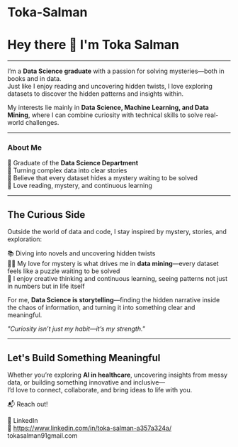 # Toka-Salman
# Hey there 👋 I'm Toka Salman  

---

I’m a **Data Science graduate** with a passion for solving mysteries—both in books and in data.  
Just like I enjoy reading and uncovering hidden twists, I love exploring datasets to discover the hidden patterns and insights within.  

My interests lie mainly in **Data Science, Machine Learning, and Data Mining**, where I can combine curiosity with technical skills to solve real-world challenges.  

---

### About Me  

🔹 Graduate of the **Data Science Department**  
🔹 Turning complex data into clear stories  
🔹 Believe that every dataset hides a mystery waiting to be solved  
🔹 Love reading, mystery, and continuous learning  

---


## The Curious Side  
Outside the world of data and code, I stay inspired by mystery, stories, and exploration:  

📚 Diving into novels and uncovering hidden twists  
🕵️‍♀️ My love for mystery is what drives me in **data mining**—every dataset feels like a puzzle waiting to be solved  
🎨 I enjoy creative thinking and continuous learning, seeing patterns not just in numbers but in life itself  

For me, **Data Science is storytelling**—finding the hidden narrative inside the chaos of information, and turning it into something clear and meaningful.  

*"Curiosity isn’t just my habit—it’s my strength."*  

---

## Let's Build Something Meaningful  
Whether you’re exploring **AI in healthcare**, uncovering insights from messy data, or building something innovative and inclusive—  
I’d love to connect, collaborate, and bring ideas to life with you.  

📬 Reach out!  

🔗 LinkedIn  
📧 https://www.linkedin.com/in/toka-salman-a357a324a/
tokasalman91gmail.com


